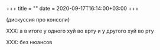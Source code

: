 +++
title = ""
date = 2020-09-17T16:14:00+03:00
+++

(дискуссия про консоли)


XXX: а в итоге у одного хуй во врту и у другого хуй во рту


XXX: без нюансов


